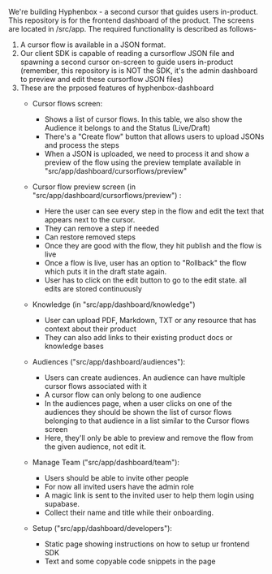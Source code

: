We're building Hyphenbox - a second cursor that guides users in-product. This repository is for the frontend dashboard of the product. The screens are located in /src/app. The required functionality is described as follows-

1. A cursor flow is available in a JSON format. 
2. Our client SDK is capable of reading a cursorflow JSON file and spawning a second cursor on-screen to guide users in-product (remember, this repository is is NOT the SDK, it's the admin dashboard to preview and edit these cursorflow JSON files)
3. These are the prposed features of hyphenbox-dashboard
    - Cursor flows screen: 
        - Shows a list of cursor flows. In this table, we also show the Audience it belongs to and the Status (Live/Draft)
        - There's a "Create flow" button that allows users to upload JSONs and process the steps
        - When a JSON is uploaded, we need to process it and show a preview of the flow using the preview template available in "src/app/dashboard/cursorflows/preview"
    - Cursor flow preview screen (in "src/app/dashboard/cursorflows/preview") :
        - Here the user can see every step in the flow and edit the text that appears next to the cursor.
        - They can remove a step if needed
        - Can restore removed steps
        - Once they are good with the flow, they hit publish and the flow is live
        - Once a flow is live, user has an option to "Rollback" the flow which puts it in the draft state again.
        - User has to click on the edit button to go to the edit state. all edits are stored continuously

    - Knowledge (in "src/app/dashboard/knowledge")
        - User can upload PDF, Markdown, TXT or any resource that has context about their product
        - They can also add links to their existing product docs or knowledge bases

    - Audiences ("src/app/dashboard/audiences"):
        - Users can create audiences. An audience can have multiple cursor flows associated with it
        - A cursor flow can only belong to one audience
        - In the audiences page, when a user clicks on one of the audiences they should be shown the list of cursor flows belonging to that audience in a list similar to the Cursor flows screen
        - Here, they'll only be able to preview and remove the flow from the given audience, not edit it.

    - Manage Team ("src/app/dashboard/team"):
        - Users should be able to invite other people
        - For now all invited users have the admin role
        - A magic link is sent to the invited user to help them login using supabase.
        - Collect their name and title while their onboarding.

    - Setup ("src/app/dashboard/developers"):
        - Static page showing instructions on how to setup ur frontend SDK 
        - Text and some copyable code snippets in the page